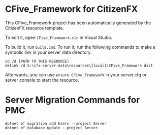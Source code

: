 # CFive_Framework for CitizenFX

This CFive_Framework project has been automatically generated by the CitizenFX resource template.

To edit it, open `CFive_Framework.sln` in Visual Studio.

To build it, run `build.cmd`. To run it, run the following commands to make a symbolic link in your server data directory:

```dos
cd /d [PATH TO THIS RESOURCE]
mklink /d X:\cfx-server-data\resources\[local]\CFive_Framework dist
```

Afterwards, you can use `ensure CFive_Framework` in your server.cfg or server console to start the resource.

# Server Migration Commands for PMC
```
dotnet ef migration add Users --project Server
dotnet ef database update --project Server
```